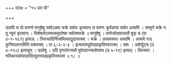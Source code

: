 +++
title = "१५ उत यो"

+++

उतापि च यो वरुणो मानुषेषु यशोऽन्नमा चक्रे सर्वतः कृतवान् स वरुणः कुर्वन्नप्या सर्वत असामि । सम्पूर्ण चक्रे न तु न्यूनं कृतवान् । विशेषतोऽस्माकमुदरेष्वा सर्वतश्चक्रे ॥ मानुषेषु । मनोर्जातावञ्यतौ षुक् च (पा ४-१-१६१) इत्यञ् । ञ्नित्यादिर्नित्यमित्याद्युदात्तत्वम् । चक्रे । प्रत्ययस्वरः असामि । अव्यये नञ् कुनिपातानामिति वक्तव्यम् । पा ६-२-२-३ । इत्यव्ययपूर्वपदप्रकृतिस्वरत्वम् । यशः । अशेर्युट्च (उ ४-१९०) इत्यसुन् । उदरेषु । उदि दृणातेरजलौ पूर्वपदान्त्यलोपश्च (उ ५-१९) इत्यल् । लित्स्वरः । गतिकारकोपपदादित्युत्तरपदप्रकृतिस्वरत्वं ॥ १८ ॥